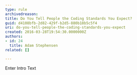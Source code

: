 ```yaml
---
type: rule
archivedreason: 
title: Do You Tell People the Coding Standards You Expect?
guid: d4108bfb-2d82-429f-b2d5-880b18b5c5f4
uri: do-you-tell-people-the-coding-standards-you-expect
created: 2016-03-28T19:54:30.0000000Z
authors:
- id: 24
  title: Adam Stephensen
related: []

---
```



Enter Intro Text
<br><excerpt class='endintro'></excerpt><br>



